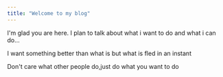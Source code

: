 ```yaml
---
title: "Welcome to my blog"
---
```


I'm glad you are here. I plan to talk about what i want to do and what i can do...

I want something better than what is but what is fled in an instant

Don't care what other people do,just do what you want to do
